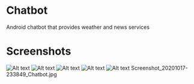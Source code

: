 # Chatbot
Android chatbot that provides weather and news services

# Screenshots
![Alt text](/screenshots/Screenshot_20201017-233835_Chatbot.jpg?raw=true "Weather")
![Alt text](/screenshots/Screenshot_20201017-233849_Chatbot.jpg?raw=true "Weather")
![Alt text](/screenshots/Screenshot_20201017-234116_Chatbot.jpg?raw=true "Weather")
![Alt text](/screenshots/Screenshot_20201017-234342_Chatbot.jpg?raw=true "Weather")
![Alt text](/screenshots/Screenshot_20201017-234833_Chatbot.jpg?raw=true "News Web View")
Screenshot_20201017-233849_Chatbot.jpg
